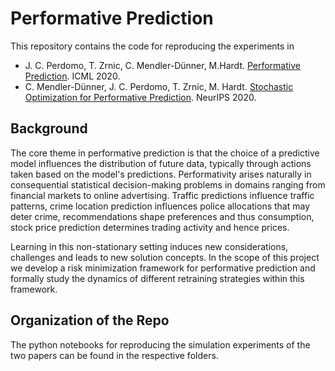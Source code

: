 # Performative Prediction

This repository contains the code for reproducing the experiments in

* J. C. Perdomo, T. Zrnic, C. Mendler-Dünner, M.Hardt. [Performative Prediction](https://proceedings.icml.cc/static/paper_files/icml/2020/325-Paper.pdf). ICML 2020.
* C. Mendler-Dünner, J. C. Perdomo, T. Zrnic, M. Hardt. [Stochastic Optimization for Performative Prediction](https://arxiv.org/abs/2006.06887). NeurIPS 2020.

## Background

The core theme in performative prediction is that the choice of a predictive model influences the distribution of future data, typically through actions taken based on the model's predictions. 
Performativity arises naturally in consequential statistical decision-making problems in
domains ranging from financial markets to online advertising.
Traffic predictions influence traffic patterns, crime location prediction influences police allocations that may deter crime,
recommendations shape preferences and thus consumption, stock price prediction determines
trading activity and hence prices.

Learning in this non-stationary setting induces new considerations, challenges and leads to new solution concepts.
In the scope of this project we develop a risk minimization framework for performative prediction and formally study the dynamics of different retraining strategies within this framework.

## Organization of the Repo

The python notebooks for reproducing the simulation experiments of the two papers can be found in the respective folders. 
